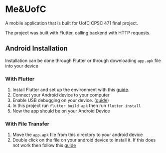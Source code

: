 # Me&UofC

A mobile application that is built for UofC CPSC 471 final project.

The project was built with Flutter, calling backend with HTTP requests.

## Android Installation
Installation can be done through Flutter or through downloading `app.apk` file into your device

### With Flutter
1. Install Flutter and set up the environment with this [guide](https://docs.flutter.dev/get-started/install).
2. Connect your Android device to your computer
3. Enable USB debugging on your device. ([guide](https://www.microfocus.com/documentation/silk-test/210/en/silktestworkbench-help-en/GUID-BE1EA2BA-EFF2-4B2D-8F09-4BEE0947DFB2.html))
4. In this project run `flutter build apk` then run `flutter install`
5. Now the app should be on your Android Device

### With File Transfer
1. Move the `app.apk` file from this directory to your android device
2. Double click on the file on your android device to install it. If this does not work then follow this [guide](https://www.lifewire.com/install-apk-on-android-4177185)
